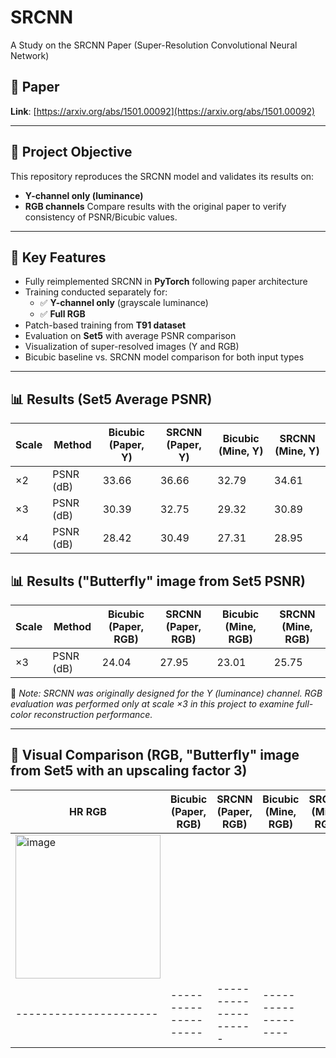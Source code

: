 # SRCNN
A Study on the SRCNN Paper (Super-Resolution Convolutional Neural Network)

## 📄 Paper
**Link**: [https://arxiv.org/abs/1501.00092](https://arxiv.org/abs/1501.00092)

---

## 📌 Project Objective
This repository reproduces the SRCNN model and validates its results on:
- **Y-channel only (luminance)**
- **RGB channels**
Compare results with the original paper to verify consistency of PSNR/Bicubic values.

---

## 🧪 Key Features
- Fully reimplemented SRCNN in **PyTorch** following paper architecture  
- Training conducted separately for:
  - ✅ **Y-channel only** (grayscale luminance)
  - ✅ **Full RGB**  
- Patch-based training from **T91 dataset**  
- Evaluation on **Set5** with average PSNR comparison  
- Visualization of super-resolved images (Y and RGB)  
- Bicubic baseline vs. SRCNN model comparison for both input types  

---

## 📊 Results (Set5 Average PSNR)

| Scale | Method        | Bicubic (Paper, Y) | SRCNN (Paper, Y) | Bicubic (Mine, Y) | SRCNN (Mine, Y) |
|-------|---------------|--------------------|------------------|-------------------|-----------------|
| ×2    | PSNR (dB)     | 33.66              | 36.66            | 32.79             | 34.61           | 
| ×3    | PSNR (dB)     | 30.39              | 32.75            | 29.32             | 30.89           | 
| ×4    | PSNR (dB)     | 28.42              | 30.49            | 27.31             | 28.95           |

## 📊 Results ("Butterfly" image from Set5 PSNR)

| Scale | Method        | Bicubic (Paper, RGB) | SRCNN (Paper, RGB) | Bicubic (Mine, RGB) | SRCNN (Mine, RGB) |
|-------|---------------|----------------------|--------------------|---------------------|-------------------|
| ×3    | PSNR (dB)     | 24.04                | 27.95              | 23.01               | 25.75             |

📎 *Note: SRCNN was originally designed for the Y (luminance) channel. 
RGB evaluation was performed only at scale ×3 in this project to examine full-color reconstruction performance.*

---

## 📸 Visual Comparison (RGB, "Butterfly" image from Set5 with an upscaling factor 3)
| HR RGB | Bicubic (Paper, RGB) | SRCNN (Paper, RGB) | Bicubic (Mine, RGB) | SRCNN (Mine, RGB) |
|--------|----------------------|--------------------|---------------------|-------------------|
|<img width="232" height="230" alt="image" src="https://github.com/user-attachments/assets/335bb81a-215b-4a81-a77a-5628bd4a39f6" />
|----------------------|--------------------|---------------------|-------------------|
